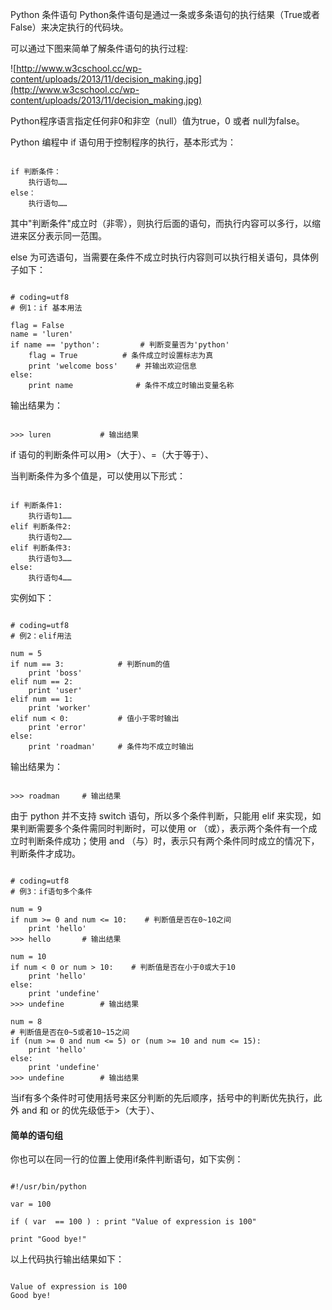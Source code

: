  Python 条件语句
 Python条件语句是通过一条或多条语句的执行结果（True或者False）来决定执行的代码块。

 可以通过下图来简单了解条件语句的执行过程:


 ![http://www.w3cschool.cc/wp-content/uploads/2013/11/decision_making.jpg](http://www.w3cschool.cc/wp-content/uploads/2013/11/decision_making.jpg)


Python程序语言指定任何非0和非空（null）值为true，0 或者 null为false。

 Python 编程中 if 语句用于控制程序的执行，基本形式为：

 
```

if 判断条件：
    执行语句……
else：
    执行语句……

```
 其中"判断条件"成立时（非零），则执行后面的语句，而执行内容可以多行，以缩进来区分表示同一范围。

 else 为可选语句，当需要在条件不成立时执行内容则可以执行相关语句，具体例子如下： 

 
```

# coding=utf8
# 例1：if 基本用法

flag = False
name = 'luren'
if name == 'python':         # 判断变量否为'python'
    flag = True          # 条件成立时设置标志为真
    print 'welcome boss'    # 并输出欢迎信息
else:
    print name              # 条件不成立时输出变量名称

```
 输出结果为：

 
```

>>> luren			# 输出结果

```
 if 语句的判断条件可以用>（大于）、=（大于等于）、 


当判断条件为多个值是，可以使用以下形式：

 
```

if 判断条件1:
    执行语句1……
elif 判断条件2:
    执行语句2……
elif 判断条件3:
    执行语句3……
else:
    执行语句4……

```
 实例如下：

 
```

# coding=utf8
# 例2：elif用法

num = 5     
if num == 3:            # 判断num的值
    print 'boss'        
elif num == 2:
    print 'user'
elif num == 1:
    print 'worker'
elif num < 0:           # 值小于零时输出
    print 'error'
else:
    print 'roadman'     # 条件均不成立时输出

```
 输出结果为：

 
```

>>> roadman		# 输出结果

```
 由于 python 并不支持 switch 语句，所以多个条件判断，只能用 elif 来实现，如果判断需要多个条件需同时判断时，可以使用 or （或），表示两个条件有一个成立时判断条件成功；使用 and （与）时，表示只有两个条件同时成立的情况下，判断条件才成功。

 
```

# coding=utf8
# 例3：if语句多个条件

num = 9
if num >= 0 and num <= 10:    # 判断值是否在0~10之间
    print 'hello'
>>> hello		# 输出结果

num = 10
if num < 0 or num > 10:    # 判断值是否在小于0或大于10
    print 'hello'
else:
	print 'undefine'
>>> undefine		# 输出结果

num = 8
# 判断值是否在0~5或者10~15之间
if (num >= 0 and num <= 5) or (num >= 10 and num <= 15):    
    print 'hello'
else:
    print 'undefine'
>>> undefine		# 输出结果

```
 当if有多个条件时可使用括号来区分判断的先后顺序，括号中的判断优先执行，此外 and 和 or 的优先级低于>（大于）、 



#### 简单的语句组
 你也可以在同一行的位置上使用if条件判断语句，如下实例：

 
```

#!/usr/bin/python 
 
var = 100 
 
if ( var  == 100 ) : print "Value of expression is 100" 
 
print "Good bye!" 

```
 以上代码执行输出结果如下：

 
```

Value of expression is 100
Good bye!

```
 

